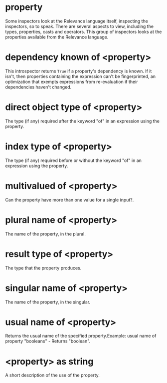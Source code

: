 # property

Some inspectors look at the Relevance language itself, inspecting the inspectors, so to speak. There are several aspects to view, including the types, properties, casts and operators. This group of inspectors looks at the properties available from the Relevance language.

# dependency known of &lt;property&gt;

This introspector returns `True` if a property&#39;s dependency is known. If it isn&#39;t, then properties containing the expression can&#39;t be fingerprinted, an optimization that exempts expressions from re-evaluation if their dependencies haven&#39;t changed.

# direct object type of &lt;property&gt;

The type (if any) required after the keyword &quot;of&quot; in an expression using the property.

# index type of &lt;property&gt;

The type (if any) required before or without the keyword &quot;of&quot; in an expression using the property.

# multivalued of &lt;property&gt;

Can the property have more than one value for a single input?.

# plural name of &lt;property&gt;

The name of the property, in the plural.

# result type of &lt;property&gt;

The type that the property produces.

# singular name of &lt;property&gt;

The name of the property, in the singular.

# usual name of &lt;property&gt;

Returns the usual name of the specified property.Example: usual name of property &quot;booleans&quot; - Returns &quot;boolean&quot;.

# &lt;property&gt; as string

A short description of the use of the property.
